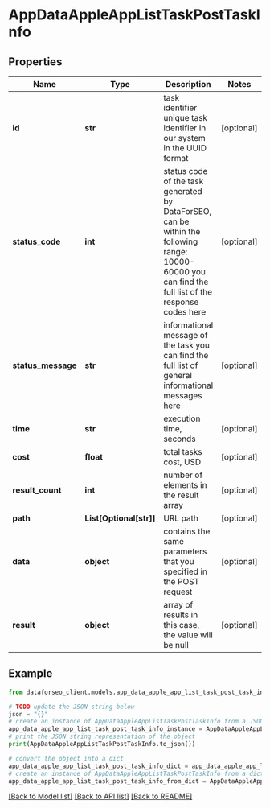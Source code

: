 # AppDataAppleAppListTaskPostTaskInfo


## Properties

Name | Type | Description | Notes
------------ | ------------- | ------------- | -------------
**id** | **str** | task identifier unique task identifier in our system in the UUID format | [optional] 
**status_code** | **int** | status code of the task generated by DataForSEO, can be within the following range: 10000-60000 you can find the full list of the response codes here | [optional] 
**status_message** | **str** | informational message of the task you can find the full list of general informational messages here | [optional] 
**time** | **str** | execution time, seconds | [optional] 
**cost** | **float** | total tasks cost, USD | [optional] 
**result_count** | **int** | number of elements in the result array | [optional] 
**path** | **List[Optional[str]]** | URL path | [optional] 
**data** | **object** | contains the same parameters that you specified in the POST request | [optional] 
**result** | **object** | array of results in this case, the value will be null | [optional] 

## Example

```python
from dataforseo_client.models.app_data_apple_app_list_task_post_task_info import AppDataAppleAppListTaskPostTaskInfo

# TODO update the JSON string below
json = "{}"
# create an instance of AppDataAppleAppListTaskPostTaskInfo from a JSON string
app_data_apple_app_list_task_post_task_info_instance = AppDataAppleAppListTaskPostTaskInfo.from_json(json)
# print the JSON string representation of the object
print(AppDataAppleAppListTaskPostTaskInfo.to_json())

# convert the object into a dict
app_data_apple_app_list_task_post_task_info_dict = app_data_apple_app_list_task_post_task_info_instance.to_dict()
# create an instance of AppDataAppleAppListTaskPostTaskInfo from a dict
app_data_apple_app_list_task_post_task_info_from_dict = AppDataAppleAppListTaskPostTaskInfo.from_dict(app_data_apple_app_list_task_post_task_info_dict)
```
[[Back to Model list]](../README.md#documentation-for-models) [[Back to API list]](../README.md#documentation-for-api-endpoints) [[Back to README]](../README.md)


